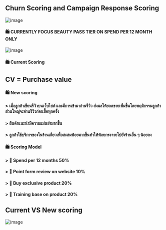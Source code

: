 ## Churn Scoring and Campaign Response Scoring
![image](https://github.com/puwadonsri/MADT-8101-Customer-Analytics/assets/114323892/a8da2824-dd4b-4f62-9721-ebc8b6e02868)

#### :shopping: CURRENTLY FOCUS BEAUTY PASS TIER ON SPEND PER 12 MONTH ONLY
![image](https://github.com/puwadonsri/MADT-8101-Customer-Analytics/assets/114323892/3ec1a164-4370-46f4-8963-cdc92edcba88)

#### :shopping: Current Scoring 
## CV = Purchase value

#### :shopping: New scoring
#### > เมื่อลูกค้าเขียนรีวิวบนเว็บไซต์ และมีการเข้ามาอ่านรีวิว ส่งผลให้ยอดขายเพิ่มขึ้นโดยพฤติกรรมลูกค้าส่วนใหญ่จะอ่านรีวิวก่อนซื้อทุกครั้ง
#### > สินค้าแนะนำมีความแม่นยำมากขึ้น
#### > ลูกค้าใช้บริการของในร้านเดียวเพื่อสะสมพ้อยมากขึ้นทำให้พ้อยกระจายไปยังร้านอื่น ๆ น้อยลง

#### :shopping: Scoring Model
#### > :basket: Spend per 12 months 50%
#### > :basket: Point form review on website 10%
#### > :basket: Buy exclusive product 20%
#### > :basket: Training base on product 20%

## Current VS New scoring
![image](https://github.com/puwadonsri/MADT-8101-Customer-Analytics/assets/114323892/bc8a2a80-c449-48ba-a4a9-ee976aee44a7)


